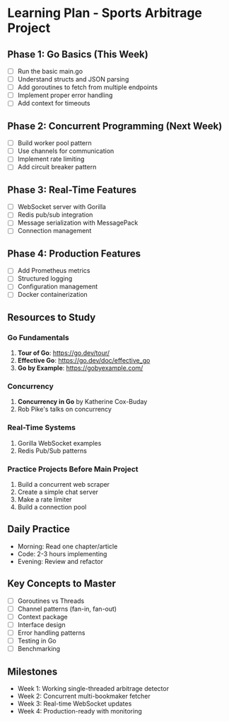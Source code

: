 # Learning Plan - Sports Arbitrage Project

## Phase 1: Go Basics (This Week)
- [ ] Run the basic main.go
- [ ] Understand structs and JSON parsing
- [ ] Add goroutines to fetch from multiple endpoints
- [ ] Implement proper error handling
- [ ] Add context for timeouts

## Phase 2: Concurrent Programming (Next Week)
- [ ] Build worker pool pattern
- [ ] Use channels for communication
- [ ] Implement rate limiting
- [ ] Add circuit breaker pattern

## Phase 3: Real-Time Features
- [ ] WebSocket server with Gorilla
- [ ] Redis pub/sub integration
- [ ] Message serialization with MessagePack
- [ ] Connection management

## Phase 4: Production Features
- [ ] Add Prometheus metrics
- [ ] Structured logging
- [ ] Configuration management
- [ ] Docker containerization

## Resources to Study

### Go Fundamentals
1. **Tour of Go**: https://go.dev/tour/
2. **Effective Go**: https://go.dev/doc/effective_go
3. **Go by Example**: https://gobyexample.com/

### Concurrency
1. **Concurrency in Go** by Katherine Cox-Buday
2. Rob Pike's talks on concurrency

### Real-Time Systems
1. Gorilla WebSocket examples
2. Redis Pub/Sub patterns

### Practice Projects Before Main Project
1. Build a concurrent web scraper
2. Create a simple chat server
3. Make a rate limiter
4. Build a connection pool

## Daily Practice
- Morning: Read one chapter/article
- Code: 2-3 hours implementing
- Evening: Review and refactor

## Key Concepts to Master
- [ ] Goroutines vs Threads
- [ ] Channel patterns (fan-in, fan-out)
- [ ] Context package
- [ ] Interface design
- [ ] Error handling patterns
- [ ] Testing in Go
- [ ] Benchmarking

## Milestones
- Week 1: Working single-threaded arbitrage detector
- Week 2: Concurrent multi-bookmaker fetcher
- Week 3: Real-time WebSocket updates
- Week 4: Production-ready with monitoring